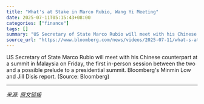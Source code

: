 ```yaml
---
title: "What's at Stake in Marco Rubio, Wang Yi Meeting"
date: 2025-07-11T05:15:43+08:00
categories: ["finance"]
tags: []
summary: "US Secretary of State Marco Rubio will meet with his Chinese counterpart at a summit in Malaysia on Friday, the first in-person session between the two and a possible prelude to a presidential summit."
source_url: "https://www.bloomberg.com/news/videos/2025-07-11/what-s-at-stake-in-marco-rubio-wang-yi-meeting-video"
---
```


US Secretary of State Marco Rubio will meet with his Chinese counterpart at a summit in Malaysia on Friday, the first in-person session between the two and a possible prelude to a presidential summit. Bloomberg's Minmin Low and Jill Disis report. (Source: Bloomberg)

---

*来源: [原文链接](https://www.bloomberg.com/news/videos/2025-07-11/what-s-at-stake-in-marco-rubio-wang-yi-meeting-video)*
